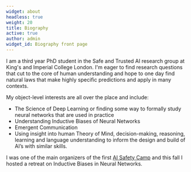 ```yaml
---
widget: about
headless: true
weight: 20
title: Biography
active: true
author: admin
widget_id: Biography front page
---
```

I am a third year PhD student in the Safe and Trusted AI research group at King's and Imperial College London. I'm eager to find research questions that cut to the core of human understanding and hope to one day find natural laws that make highly specific predictions and apply in many contexts. 

My object-level interests are all over the place and include:

* The Science of Deep Learning or finding some way to formally study neural networks that are used in practice
* Understanding Inductive Biases of Neural Networks
* Emergent Communication
* Using insight into human Theory of Mind, decision-making, reasoning, learning and language understanding to inform the design and build of AI’s with similar skills. 

I was one of the main organizers of the first [AI Safety Camp](https://aisafety.camp/) and this fall I hosted a retreat on Inductive Biases in Neural Networks.